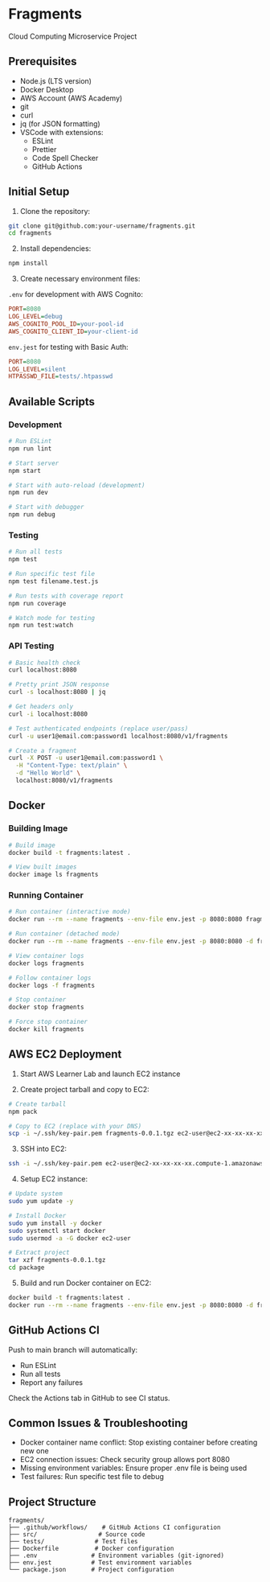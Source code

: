 # Fragments

Cloud Computing Microservice Project

## Prerequisites

- Node.js (LTS version)
- Docker Desktop
- AWS Account (AWS Academy)
- git
- curl
- jq (for JSON formatting)
- VSCode with extensions:
  - ESLint
  - Prettier
  - Code Spell Checker
  - GitHub Actions

## Initial Setup

1. Clone the repository:

```bash
git clone git@github.com:your-username/fragments.git
cd fragments
```

2. Install dependencies:

```bash
npm install
```

3. Create necessary environment files:

`.env` for development with AWS Cognito:

```ini
PORT=8080
LOG_LEVEL=debug
AWS_COGNITO_POOL_ID=your-pool-id
AWS_COGNITO_CLIENT_ID=your-client-id
```

`env.jest` for testing with Basic Auth:

```ini
PORT=8080
LOG_LEVEL=silent
HTPASSWD_FILE=tests/.htpasswd
```

## Available Scripts

### Development

```bash
# Run ESLint
npm run lint

# Start server
npm start

# Start with auto-reload (development)
npm run dev

# Start with debugger
npm run debug
```

### Testing

```bash
# Run all tests
npm test

# Run specific test file
npm test filename.test.js

# Run tests with coverage report
npm run coverage

# Watch mode for testing
npm run test:watch
```

### API Testing

```bash
# Basic health check
curl localhost:8080

# Pretty print JSON response
curl -s localhost:8080 | jq

# Get headers only
curl -i localhost:8080

# Test authenticated endpoints (replace user/pass)
curl -u user1@email.com:password1 localhost:8080/v1/fragments

# Create a fragment
curl -X POST -u user1@email.com:password1 \
  -H "Content-Type: text/plain" \
  -d "Hello World" \
  localhost:8080/v1/fragments
```

## Docker

### Building Image

```bash
# Build image
docker build -t fragments:latest .

# View built images
docker image ls fragments
```

### Running Container

```bash
# Run container (interactive mode)
docker run --rm --name fragments --env-file env.jest -p 8080:8080 fragments:latest

# Run container (detached mode)
docker run --rm --name fragments --env-file env.jest -p 8080:8080 -d fragments:latest

# View container logs
docker logs fragments

# Follow container logs
docker logs -f fragments

# Stop container
docker stop fragments

# Force stop container
docker kill fragments
```

## AWS EC2 Deployment

1. Start AWS Learner Lab and launch EC2 instance

2. Create project tarball and copy to EC2:

```bash
# Create tarball
npm pack

# Copy to EC2 (replace with your DNS)
scp -i ~/.ssh/key-pair.pem fragments-0.0.1.tgz ec2-user@ec2-xx-xx-xx-xx.compute-1.amazonaws.com:
```

3. SSH into EC2:

```bash
ssh -i ~/.ssh/key-pair.pem ec2-user@ec2-xx-xx-xx-xx.compute-1.amazonaws.com
```

4. Setup EC2 instance:

```bash
# Update system
sudo yum update -y

# Install Docker
sudo yum install -y docker
sudo systemctl start docker
sudo usermod -a -G docker ec2-user

# Extract project
tar xzf fragments-0.0.1.tgz
cd package
```

5. Build and run Docker container on EC2:

```bash
docker build -t fragments:latest .
docker run --rm --name fragments --env-file env.jest -p 8080:8080 -d fragments:latest
```

## GitHub Actions CI

Push to main branch will automatically:

- Run ESLint
- Run all tests
- Report any failures

Check the Actions tab in GitHub to see CI status.

## Common Issues & Troubleshooting

- Docker container name conflict: Stop existing container before creating new one
- EC2 connection issues: Check security group allows port 8080
- Missing environment variables: Ensure proper .env file is being used
- Test failures: Run specific test file to debug

## Project Structure

```
fragments/
├── .github/workflows/    # GitHub Actions CI configuration
├── src/                 # Source code
├── tests/              # Test files
├── Dockerfile          # Docker configuration
├── .env               # Environment variables (git-ignored)
├── env.jest           # Test environment variables
└── package.json       # Project configuration
```
